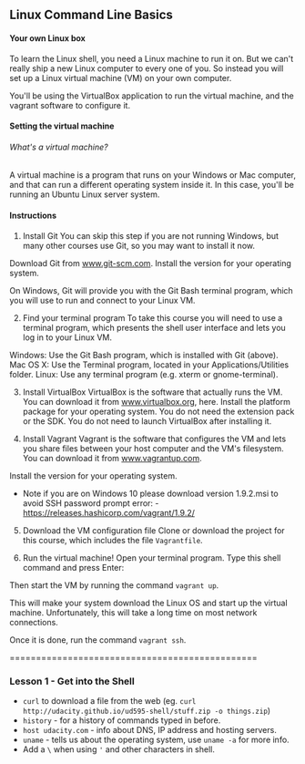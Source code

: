 ## Linux Command Line Basics

#### Your own Linux box
To learn the Linux shell, you need a Linux machine to run it on. But we can't really ship a new Linux computer to every one of you. So instead you will set up a Linux virtual machine (VM) on your own computer.

You'll be using the VirtualBox application to run the virtual machine, and the vagrant software to configure it.

#### Setting the virtual machine

###### What's a virtual machine?
A virtual machine is a program that runs on your Windows or Mac computer, and that can run a different operating system inside it. In this case, you'll be running an Ubuntu Linux server system.

#### Instructions
1. Install Git
You can skip this step if you are not running Windows, but many other courses use Git, so you may want to install it now.

Download Git from www.git-scm.com. Install the version for your operating system.

On Windows, Git will provide you with the Git Bash terminal program, which you will use to run and connect to your Linux VM.


2. Find your terminal program
To take this course you will need to use a terminal program, which presents the shell user interface and lets you log in to your Linux VM.

Windows: Use the Git Bash program, which is installed with Git (above).
Mac OS X: Use the Terminal program, located in your Applications/Utilities folder.
Linux: Use any terminal program (e.g. xterm or gnome-terminal).


3. Install VirtualBox
VirtualBox is the software that actually runs the VM. You can download it from www.virtualbox.org, here. Install the platform package for your operating system. You do not need the extension pack or the SDK. You do not need to launch VirtualBox after installing it.

4. Install Vagrant
Vagrant is the software that configures the VM and lets you share files between your host computer and the VM's filesystem. You can download it from www.vagrantup.com.

Install the version for your operating system.
* Note if you are on Windows 10 please download version 1.9.2.msi to avoid SSH password prompt error: - https://releases.hashicorp.com/vagrant/1.9.2/

5. Download the VM configuration file
Clone or download the project for this course, which includes the file `Vagrantfile`.


6. Run the virtual machine!
Open your terminal program. Type this shell command and press Enter:

Then start the VM by running the command `vagrant up`.

This will make your system download the Linux OS and start up the virtual machine. Unfortunately, this will take a long time on most network connections.

Once it is done, run the command `vagrant ssh`.

===============================================

### Lesson 1 - Get into the Shell
* `curl` to download a file from the web (eg. `curl http://udacity.github.io/ud595-shell/stuff.zip -o things.zip`)
* `history` - for a history of commands typed in before.
* `host udacity.com` - info about DNS, IP address and hosting servers.
* `uname` - tells us about the operating system, use `uname -a` for more info.
* Add a `\` when using `'` and other characters in shell.
